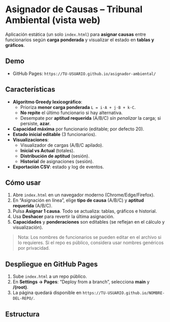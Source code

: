 # Asignador de Causas – Tribunal Ambiental (vista web)

Aplicación estática (un solo `index.html`) para **asignar causas** entre funcionarios según **carga ponderada** y visualizar el estado en **tablas y gráficos**.

## Demo
- GitHub Pages: `https://TU-USUARIO.github.io/asignador-ambiental/`  <!-- Reemplazar -->

## Características
- **Algoritmo Greedy lexicográfico**:
  - Prioriza **menor carga ponderada** `L = i·A + j·B + k·C`.
  - **No repite** el último funcionario si hay alternativa.
  - Desempate por **aptitud requerida** (A/B/C) *sin penalizar* la carga; si persiste, **azar**.
- **Capacidad máxima** por funcionario (editable; por defecto 20).
- **Estado inicial editable** (3 funcionarios).
- **Visualizaciones**:
  - Visualizador de cargas (A/B/C apilado).
  - **Inicial vs Actual** (totales).
  - **Distribución de aptitud** (sesión).
  - **Historial** de asignaciones (sesión).
- **Exportación CSV**: estado y log de eventos.

## Cómo usar
1. Abre `index.html` en un navegador moderno (Chrome/Edge/Firefox).
2. En “Asignación en línea”, elige **tipo de causa** (A/B/C) y **aptitud requerida** (A/B/C).
3. Pulsa **Asignar 1 causa**. Todo se actualiza: tablas, gráficos e historial.
4. Usa **Deshacer** para revertir la última asignación.
5. **Capacidades** y **ponderaciones** son editables (se reflejan en el cálculo y visualización).

> Nota: Los nombres de funcionarios se pueden editar en el archivo si lo requieres. Si el repo es público, considera usar nombres genéricos por privacidad.

## Despliegue en GitHub Pages
1. Sube `index.html` a un repo público.
2. En **Settings → Pages**: “Deploy from a branch”, selecciona **main** y **/(root)**.
3. La página quedará disponible en `https://TU-USUARIO.github.io/NOMBRE-DEL-REPO/`.

## Estructura
